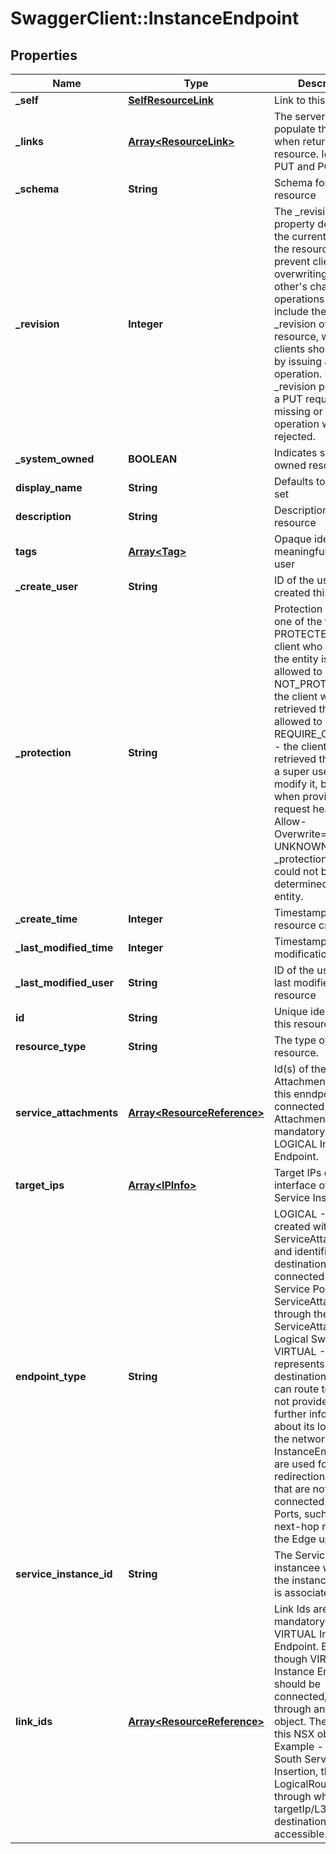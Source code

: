 # SwaggerClient::InstanceEndpoint

## Properties
Name | Type | Description | Notes
------------ | ------------- | ------------- | -------------
**_self** | [**SelfResourceLink**](SelfResourceLink.md) | Link to this resource | [optional] 
**_links** | [**Array&lt;ResourceLink&gt;**](ResourceLink.md) | The server will populate this field when returing the resource. Ignored on PUT and POST. | [optional] 
**_schema** | **String** | Schema for this resource | [optional] 
**_revision** | **Integer** | The _revision property describes the current revision of the resource. To prevent clients from overwriting each other&#39;s changes, PUT operations must include the current _revision of the resource, which clients should obtain by issuing a GET operation. If the _revision provided in a PUT request is missing or stale, the operation will be rejected. | [optional] 
**_system_owned** | **BOOLEAN** | Indicates system owned resource | [optional] 
**display_name** | **String** | Defaults to ID if not set | [optional] 
**description** | **String** | Description of this resource | [optional] 
**tags** | [**Array&lt;Tag&gt;**](Tag.md) | Opaque identifiers meaningful to the API user | [optional] 
**_create_user** | **String** | ID of the user who created this resource | [optional] 
**_protection** | **String** | Protection status is one of the following: PROTECTED - the client who retrieved the entity is not allowed             to modify it. NOT_PROTECTED - the client who retrieved the entity is allowed                 to modify it REQUIRE_OVERRIDE - the client who retrieved the entity is a super                    user and can modify it, but only when providing                    the request header X-Allow-Overwrite&#x3D;true. UNKNOWN - the _protection field could not be determined for this           entity.  | [optional] 
**_create_time** | **Integer** | Timestamp of resource creation | [optional] 
**_last_modified_time** | **Integer** | Timestamp of last modification | [optional] 
**_last_modified_user** | **String** | ID of the user who last modified this resource | [optional] 
**id** | **String** | Unique identifier of this resource | [optional] 
**resource_type** | **String** | The type of this resource. | [optional] 
**service_attachments** | [**Array&lt;ResourceReference&gt;**](ResourceReference.md) | Id(s) of the Service Attachment where this enndpoint is connected to. Service Attachment is mandatory for LOGICAL Instance Endpoint. | [optional] 
**target_ips** | [**Array&lt;IPInfo&gt;**](IPInfo.md) | Target IPs on an interface of the Service Instance. | 
**endpoint_type** | **String** | LOGICAL - It must be created with a ServiceAttachment and identifies a destination connected to the Service Port of the ServiceAttachment, through the ServiceAttachment&#39;s Logical Switch. VIRTUAL - It represents a L3 destination the router can route to but does not provide any further information about its location in the network. Virtual InstanceEndpoints are used for redirection targets that are not connected to Service Ports, such as the next-hop routers on the Edge uplinks. | [optional] [default to &#39;LOGICAL&#39;]
**service_instance_id** | **String** | The Service instancee with which the instance endpoint is associated. | [optional] 
**link_ids** | [**Array&lt;ResourceReference&gt;**](ResourceReference.md) | Link Ids are mandatory for VIRTUAL Instance Endpoint. Even though VIRTUAL, the Instance Endpoint should be connected/accessible through an NSX object. The link id is this NSX object id. Example - For North-South Service Insertion, this is the LogicalRouter Id through which the targetIp/L3 destination accessible. | [optional] 


